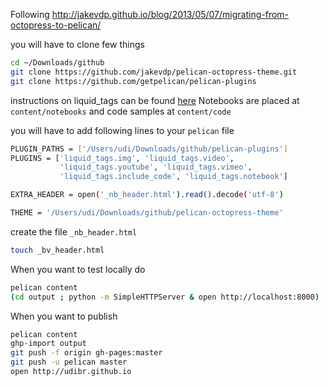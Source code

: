 Following http://jakevdp.github.io/blog/2013/05/07/migrating-from-octopress-to-pelican/

you will have to clone few things
```bash
cd ~/Downloads/github
git clone https://github.com/jakevdp/pelican-octopress-theme.git
git clone https://github.com/getpelican/pelican-plugins
```
instructions on liquid_tags can be found [here](https://github.com/getpelican/pelican-plugins/tree/master/liquid_tags)
Notebooks are placed at `content/notebooks` and code samples at `content/code`


you will have to add following lines to your `pelican` file
```bash
PLUGIN_PATHS = ['/Users/udi/Downloads/github/pelican-plugins']
PLUGINS = ['liquid_tags.img', 'liquid_tags.video',
           'liquid_tags.youtube', 'liquid_tags.vimeo',
           'liquid_tags.include_code', 'liquid_tags.notebook']

EXTRA_HEADER = open('_nb_header.html').read().decode('utf-8')

THEME = '/Users/udi/Downloads/github/pelican-octopress-theme'
```
create the file `_nb_header.html`
```bash
touch _bv_header.html
```



When you want to test locally do 
```bash
pelican content
(cd output ; python -m SimpleHTTPServer & open http://localhost:8000)
```

When you want to publish
```bash
pelican content
ghp-import output
git push -f origin gh-pages:master
git push -u pelican master
open http://udibr.github.io
```
